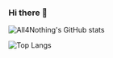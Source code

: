 ### Hi there 👋
![All4Nothing's GitHub stats](https://github-readme-stats.vercel.app/api?username=All4Nothing&show_icons=true&theme=radical)

![Top Langs](https://github-readme-stats.vercel.app/api/top-langs/?username=All4Nothing&layout=compact&theme=onedark)



<!--
**All4Nothing/All4Nothing** is a ✨ _special_ ✨ repository because its `README.md` (this file) appears on your GitHub profile.

Here are some ideas to get you started:

- 🔭 I’m currently working on ...
- 🌱 I’m currently learning ...
- 👯 I’m looking to collaborate on ...
- 🤔 I’m looking for help with ...
- 💬 Ask me about ...
- 📫 How to reach me: ...
- 😄 Pronouns: ...
- ⚡ Fun fact: ...
-->
